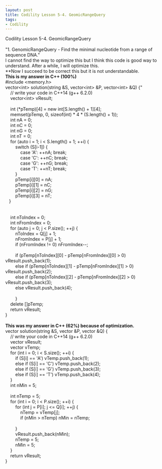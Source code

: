 ```yaml
---
layout: post
title: Codility Lesson 5-4. GeomicRangeQuery 
tags:
- Codility
---
```

 Codility Lesson 5-4. GeomicRangeQuery
<br/><br/>
"1. GenomicRangeQuery - Find the minimal nucleotide from a range of sequence DNA."
<br/>
I cannot find the way to optimize this but I think this code is good way to understand.
After a while, I will optimize this. 
<br/> 
**Now I succeed to be correct this but it is not understandable.
<br/>**This is my answer in C++ (100%)**
<br/>#include &lt;memory.h&gt;
<br/>vector&lt;int&gt; solution(string &S, vector&lt;int&gt; &P, vector&lt;int&gt; &Q) {"
<br/>&nbsp; &nbsp;     // write your code in C++14 (g++ 6.2.0) 
<br/>&nbsp; &nbsp;     vector&lt;int&gt; vResult; 
<br/>&nbsp; &nbsp; 
<br/>&nbsp; &nbsp;     int (*pTemp)[4] = new int[S.length() + 1][4];
<br/>&nbsp; &nbsp;     memset(pTemp, 0, sizeof(int) * 4 * (S.length() + 1));
<br/>&nbsp; &nbsp;     int nA = 0;
<br/>&nbsp; &nbsp;     int nC = 0;
<br/>&nbsp; &nbsp;     int nG = 0;
<br/>&nbsp; &nbsp;     int nT = 0;
<br/>&nbsp; &nbsp;     for (auto i = 1; i < S.length() + 1; ++i) {
<br/>&nbsp; &nbsp; &nbsp; &nbsp;          switch (S[i-1]) {
<br/>&nbsp; &nbsp; &nbsp; &nbsp; &nbsp; &nbsp;               case 'A': ++nA; break;
<br/>&nbsp; &nbsp; &nbsp; &nbsp; &nbsp; &nbsp;               case 'C': ++nC; break;
<br/>&nbsp; &nbsp; &nbsp; &nbsp; &nbsp; &nbsp;               case 'G': ++nG; break;
<br/>&nbsp; &nbsp; &nbsp; &nbsp; &nbsp; &nbsp;               case 'T': ++nT; break;
<br/>&nbsp; &nbsp; &nbsp; &nbsp;          }
<br/>&nbsp; &nbsp; &nbsp; &nbsp;          pTemp[i][0] = nA;
<br/>&nbsp; &nbsp; &nbsp; &nbsp;          pTemp[i][1] = nC;
<br/>&nbsp; &nbsp; &nbsp; &nbsp;          pTemp[i][2] = nG;
<br/>&nbsp; &nbsp; &nbsp; &nbsp;          pTemp[i][3] = nT;
<br/>&nbsp; &nbsp;}
<br/>&nbsp; &nbsp;     
<br/>&nbsp; &nbsp;     int nToIndex =  0;
<br/>&nbsp; &nbsp;     int nFromIndex = 0;
<br/>&nbsp; &nbsp;     for (auto j = 0; j < P.size(); ++j) {
<br/>&nbsp; &nbsp; &nbsp; &nbsp;          nToIndex = Q[j] + 1;
<br/>&nbsp; &nbsp; &nbsp; &nbsp;          nFromIndex = P[j] + 1;
<br/>&nbsp; &nbsp; &nbsp; &nbsp;          if (nFromIndex != 0) nFromIndex--;  
<br/>&nbsp; &nbsp; &nbsp; &nbsp;          if (pTemp[nToIndex][0] - pTemp[nFromIndex][0] > 0) vResult.push_back(1);
<br/>&nbsp; &nbsp; &nbsp; &nbsp;          else if (pTemp[nToIndex][1] - pTemp[nFromIndex][1] > 0) vResult.push_back(2);
<br/>&nbsp; &nbsp; &nbsp; &nbsp;          else if (pTemp[nToIndex][2] - pTemp[nFromIndex][2] > 0) vResult.push_back(3);
<br/>&nbsp; &nbsp; &nbsp; &nbsp;          else vResult.push_back(4);            
<br/>&nbsp; &nbsp; &nbsp; &nbsp;      } 
<br/>&nbsp; &nbsp;     delete []pTemp;
<br/>&nbsp; &nbsp;     return vResult; 
<br/>}
<br/>
<br/>
**This was my answer in C++ (62%) because of optimization.**
<br/>vector<int> solution(string &S, vector<int> &P, vector<int> &Q) {
<br/>&nbsp; &nbsp;    // write your code in C++14 (g++ 6.2.0)
<br/>&nbsp; &nbsp;    vector<int> vResult;
<br/>&nbsp; &nbsp;    vector<int> vTemp;
<br/>&nbsp; &nbsp;    for (int i = 0; i < S.size(); ++i) {
<br/>&nbsp; &nbsp; &nbsp; &nbsp;        if (S[i] == 'A')    vTemp.push_back(1);
<br/>&nbsp; &nbsp; &nbsp; &nbsp;        else if (S[i] == 'C')    vTemp.push_back(2);
<br/>&nbsp; &nbsp; &nbsp; &nbsp;        else if (S[i] == 'G')    vTemp.push_back(3);
<br/>&nbsp; &nbsp; &nbsp; &nbsp;        else if (S[i] == 'T')    vTemp.push_back(4);
<br/>&nbsp; &nbsp;    }
<br/>&nbsp; &nbsp;    int nMin = 5;    
<br/>&nbsp; &nbsp;    int nTemp = 5;
<br/>&nbsp; &nbsp;    for (int i = 0; i < P.size(); ++i) {
<br/>&nbsp; &nbsp; &nbsp; &nbsp;        for (int j = P[i]; j <= Q[i]; ++j) {
<br/>&nbsp; &nbsp; &nbsp; &nbsp; &nbsp; &nbsp;            nTemp = vTemp[j];
<br/>&nbsp; &nbsp; &nbsp; &nbsp; &nbsp; &nbsp;            if (nMin > nTemp)   nMin = nTemp;   
<br/>&nbsp; &nbsp; &nbsp; &nbsp;       }
<br/>&nbsp; &nbsp; &nbsp; &nbsp;        vResult.push_back(nMin);
<br/>&nbsp; &nbsp; &nbsp; &nbsp;        nTemp = 5;
<br/>&nbsp; &nbsp; &nbsp; &nbsp;        nMin = 5;
<br/>&nbsp; &nbsp;    }
<br/>&nbsp; &nbsp;    return vResult;
<br/>}   